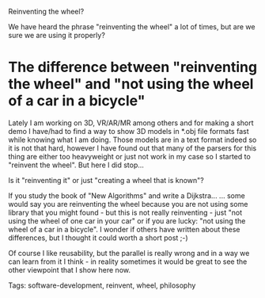Reinventing the wheel?

We have heard the phrase "reinventing the wheel" a lot of times, but are we sure we are using it properly?

The difference between "reinventing the wheel" and "not using the wheel of a car in a bicycle"
==============================================================================================

Lately I am working on 3D, VR/AR/MR among others and for making 
a short demo I have/had to find a way to show 3D models in *.obj 
file formats fast while knowing what I am doing. Those models 
are in a text format indeed so it is not that hard, however
I have found out that many of the parsers for this thing
are either too heavyweight or just not work in my case so I
started to "reinvent the wheel". But here I did stop...

Is it "reinventing it" or just "creating a wheel that is known"?

If you study the book of "New Algorithms" and write a Dijkstra...
... some would say you are reinventing the wheel because you 
are not using some library that you might found - but this is
not really reinventing - just "not using the wheel of one car
in your car" or if you are lucky: "not using the wheel of a
car in a bicycle". I wonder if others have written about these
differences, but I thought it could worth a short post ;-)

Of course I like reusability, but the parallel is really wrong
and in a way we can learn from it I think - in reality sometimes
it would be great to see the other viewpoint that I show here now.

Tags: software-development, reinvent, wheel, philosophy
